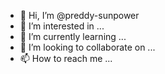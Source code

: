- 👋 Hi, I’m @preddy-sunpower
- 👀 I’m interested in ...
- 🌱 I’m currently learning ...
- 💞️ I’m looking to collaborate on ...
- 📫 How to reach me ...

<!---
preddy-sunpower/preddy-sunpower is a ✨ special ✨ repository because its `README.md` (this file) appears on your GitHub profile.
You can click the Preview link to take a look at your changes.
--->
